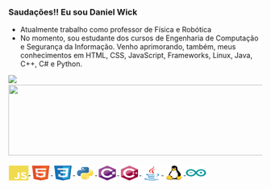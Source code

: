 ### Saudações!! Eu sou Daniel Wick

- Atualmente trabalho como professor de Física e Robótica
- No momento, sou estudante dos cursos de Engenharia de Computação e Segurança da Informação. Venho aprimorando, também, meus conhecimentos em HTML, CSS, JavaScript, Frameworks, Linux, Java, C++, C# e Python. 
<div>
  <a href="https://github.com/Daniel-Wick">
  <img height="140" src="https://github-readme-stats.vercel.app/api?username=Daniel-Wick&show_icons=true&theme=merko">
  <img height="140" width="600em" src="https://github-readme-stats.vercel.app/api/top-langs/?username=Daniel-Wick&layout=compact&langs_count=10&theme=merko">
</div>  
<div style="display: inline_block"><br>
  <img align="center" alt="DanWick-Js" height="30" width="40" src="https://raw.githubusercontent.com/devicons/devicon/master/icons/javascript/javascript-plain.svg">
  <img align="center" alt="DanWick-HTML" height="30" width="40" src="https://raw.githubusercontent.com/devicons/devicon/master/icons/html5/html5-original.svg">
  <img align="center" alt="DanWick-CSS" height="30" width="40" src="https://raw.githubusercontent.com/devicons/devicon/master/icons/css3/css3-original.svg">
  <img align="center" alt="DanWick-Python" height="30" width="40" src="https://raw.githubusercontent.com/devicons/devicon/master/icons/python/python-original.svg">
  <img align="center" alt="DanWick-Csharp" height="30" width="40" src="https://raw.githubusercontent.com/devicons/devicon/master/icons/csharp/csharp-original.svg">
  <img align="center" alt="DanWick-C++" height="30" width="40" src="https://github.com/devicons/devicon/blob/master/icons/cplusplus/cplusplus-original.svg">
  <img align="center" alt="DanWick-Java" height="30" width="40" src="https://github.com/devicons/devicon/blob/master/icons/java/java-original.svg">
  <img align="center" alt="DanWick-Linux" height="30" width="40" src="https://github.com/devicons/devicon/blob/master/icons/linux/linux-original.svg">
  <img align="center" alt="DanWick-Arduino" height="30" width="40" src="https://github.com/devicons/devicon/blob/master/icons/arduino/arduino-original.svg">
</div>
  
  
